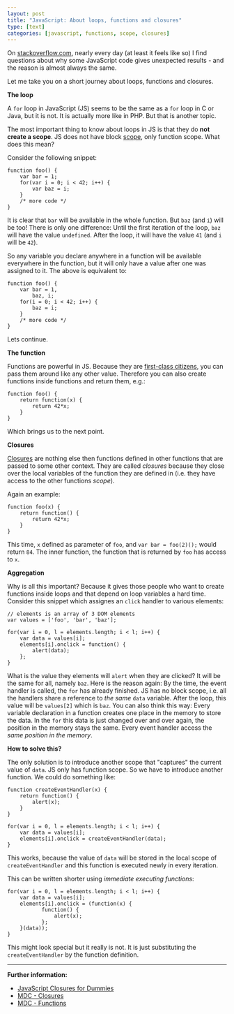 ```yaml
---
layout: post
title: "JavaScript: About loops, functions and closures"
type: [text]
categories: [javascript, functions, scope, closures]
---
```


On [stackoverflow.com](http://stackoverflow.com/), nearly every day (at least it feels like so) 
I find questions about why some JavaScript code gives unexpected results - 
and the reason is almost always the same.

Let me take you on a short journey about loops, functions and closures.

**The loop**

A `for` loop in JavaScript (JS) seems to be the same as a `for` loop in C or 
Java, but it is not. It is actually more like in PHP. But that is another topic.

The most important thing to know about loops in JS is that they do 
**not create a scope**. JS does not have block [scope](http://en.wikipedia.org/wiki/Scope_%28programming%29), 
only function scope. What does this mean?

Consider the following snippet:

    function foo() {
        var bar = 1;
        for(var i = 0; i < 42; i++) {
            var baz = i;
        }
        /* more code */
    }

It is clear that `bar` will be available in the whole function. 
But `baz` (and `i`) will be too! There is only one difference: Until the first 
iteration of the loop, `baz` will have the value `undefined`. After the loop, 
it will have the value `41` (and `i` will be `42`).

So any variable you declare anywhere in a function will be available everywhere 
in the function, but it will only have a value after one was assigned to it. The
above is equivalent to:

    function foo() {
        var bar = 1,
            baz, i;
        for(i = 0; i < 42; i++) {
            baz = i;
        }
        /* more code */
    }

Lets continue.

**The function**

Functions are powerful in JS. Because they are 
[first-class citizens](http://en.wikipedia.org/wiki/First-class_function), 
you can pass them around like any other value. Therefore you can also  create 
functions inside functions and return them, e.g.:

    function foo() {
        return function(x) {
            return 42*x;
        }
    }

Which brings us to the next point.

**Closures**

[Closures](http://en.wikipedia.org/wiki/Closure_%28computer_science%29) are nothing 
else then functions defined in other functions that are passed to some other 
context. They are called *closures* because they close over the local variables 
of the function they are defined in (i.e. they have access to the other 
functions *scope*).
  
Again an example:

    function foo(x) {
        return function() {
            return 42*x;
        }
    }

This time, `x` defined as parameter of `foo`, and `var bar = foo(2)();` would 
return `84`. The inner function, the function that is returned by `foo` has 
access to `x`.

**Aggregation**

Why is all this important? Because it gives those people who want to create 
functions inside loops and that depend on loop variables a hard time. Consider 
this snippet which assignes an `click` handler to various elements:

    // elements is an array of 3 DOM elements
    var values = ['foo', 'bar', 'baz'];

    for(var i = 0, l = elements.length; i < l; i++) {
        var data = values[i];
        elements[i].onclick = function() {
            alert(data);
        };
    }

What is the value they elements will `alert` when they are clicked? It will 
be the same for all, namely `baz`. Here is the reason again: By the time, the 
event handler is called, the `for` has already finished. JS has no block scope, 
i.e. all the handlers share a reference to *the same* `data` variable. After 
the loop, this value will be `values[2]` which is `baz`.
You can also think this way: Every variable declaration in a function creates 
one place in the memory to store the data. In the `for` this data is just 
changed over and over again, the position in the memory stays the same. Every 
event handler access the *same position in the memory*.

**How to solve this?**

The only solution is to introduce another scope that "captures" the current value 
of `data`. JS only has function scope. So we have to introduce another function. 
We could do something like:

    function createEventHandler(x) {
        return function() {
            alert(x);
        }
    }

    for(var i = 0, l = elements.length; i < l; i++) {
        var data = values[i];
        elements[i].onclick = createEventHandler(data);
    }

This works, because the value of `data` will be stored in the local scope of 
`createEventHandler` and this function is executed newly in every iteration.

This can be written shorter using *immediate executing functions*:

    for(var i = 0, l = elements.length; i < l; i++) {
        var data = values[i];
        elements[i].onclick = (function(x) {
               function() {
                   alert(x);
               };
        }(data));
    }

This might look special but it really is not. It is just substituting the 
`createEventHandler` by the function definition.

---

**Further information:**

- [JavaScript Closures for Dummies](http://blog.morrisjohns.com/javascript_closures_for_dummies.html)
- [MDC - Closures](https://developer.mozilla.org/en/JavaScript/Guide/Closures)
- [MDC - Functions](https://developer.mozilla.org/en/Core_JavaScript_1.5_Guide/Functions)
